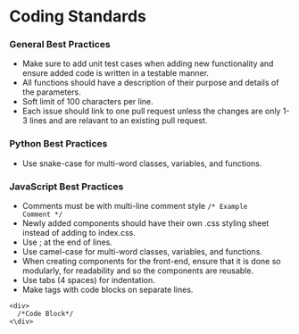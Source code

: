 # Coding Standards 

### General Best Practices
- Make sure to add unit test cases when adding new functionality and ensure added code is written in a testable manner.
- All functions should have a description of their purpose and details of the parameters.
- Soft limit of 100 characters per line.
- Each issue should link to one pull request unless the changes are only 1-3 lines and are relavant to an existing pull request.

### Python Best Practices
- Use snake-case for multi-word classes, variables, and functions.

### JavaScript Best Practices
- Comments must be with multi-line comment style <code>/* Example Comment */</code>
- Newly added components should have their own .css styling sheet instead of adding to index.css.
- Use ; at the end of lines.
- Use camel-case for multi-word classes, variables, and functions.
- When creating components for the front-end, ensure that it is done so modularly, for readability and so the components are reusable.
- Use tabs (4 spaces) for indentation.
- Make tags with code blocks on separate lines. 
```
<div>
  /*Code Block*/
<\div>
```

